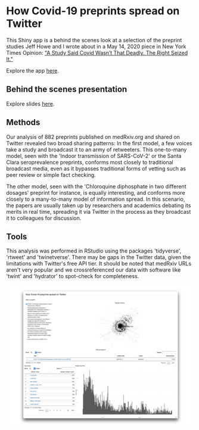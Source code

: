# How Covid-19 preprints spread on Twitter

This Shiny app is a behind the scenes look at a selection of the preprint studies Jeff Howe and I wrote about in a May 14, 2020 piece in New York Times Opinion: ["A Study Said Covid Wasn’t That Deadly. The Right Seized It."](https://www.nytimes.com/2020/05/14/opinion/coronavirus-research-misinformation.html)

Explore the app [here](https://storybench.shinyapps.io/preprints-twitter/).

## Behind the scenes presentation

Explore slides [here](https://github.com/aleszu/preprints-twitter/blob/master/Bajak-preprints-NYT-datastory.pdf).

## Methods

Our analysis of 882 preprints published on medRxiv.org and shared on Twitter revealed two broad sharing patterns: In the first model, a few voices take a study and broadcast it to an army of retweeters. This one-to-many model, seen with the 'Indoor transmission of SARS-CoV-2' or the Santa Clara seroprevalence preprints, conforms most closely to traditional broadcast media, even as it bypasses traditional forms of vetting such as peer review or simple fact checking. 

The other model, seen with the 'Chloroquine diphosphate in two different dosages' preprint for instance, is equally interesting, and conforms more closely to a many-to-many model of information spread. In this scenario, the papers are usually taken up by researchers and academics debating its merits in real time, spreading it via Twitter in the process as they broadcast it to colleagues for discussion.

## Tools

This analysis was performed in RStudio using the packages 'tidyverse', 'rtweet' and 'twinetverse'. There may be gaps in the Twitter data, given the limitations with Twitter's free API tier. It should be noted that medRxiv URLs aren't very popular and we crossreferenced our data with software like 'twint' and 'hydrator' to spot-check for completeness.

![img](https://github.com/aleszu/preprints-twitter/blob/master/app-screenshot.001.jpeg)
